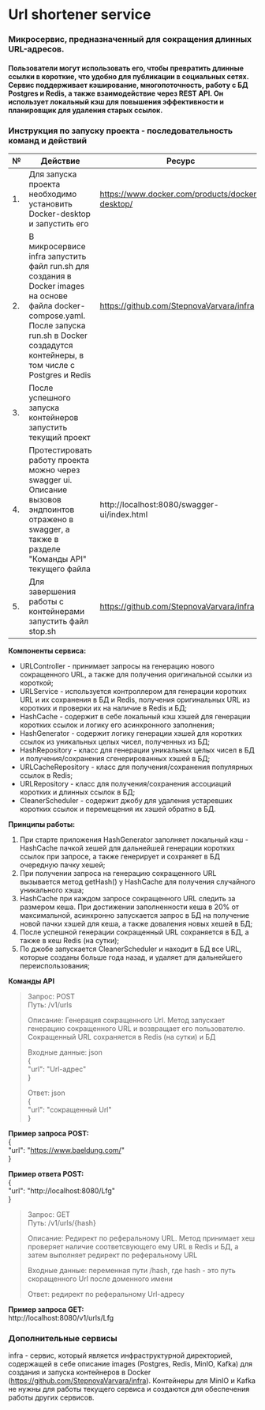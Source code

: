 # Url shortener service

### Микросервис, предназначенный для сокращения длинных URL-адресов. 
#### Пользователи могут использовать его, чтобы превратить длинные ссылки в короткие, что удобно для публикации в социальных сетях. Сервис поддерживает кэширование, многопоточность, работу с БД Postgres и Redis, а также взаимодействие через REST API. Он использует локальный кэш для повышения эффективности и планировщик для удаления старых ссылок.

### Инструкция по запуску проекта - последовательность команд и действий
№|Действие|Ресурс
---|---|---
1.|Для запуска проекта необходимо установить Docker-desktop и запустить его|https://www.docker.com/products/docker-desktop/
2.|В микросервисе infra запустить файл run.sh для создания в Docker images на основе файла docker-compose.yaml. После запуска run.sh в Docker создадутся контейнеры, в том числе с Postgres и Redis|https://github.com/StepnovaVarvara/infra
3.|После успешного запуска контейнеров запустить текущий проект|
4.|Протестировать работу проекта можно через swagger ui. Описание вызовов эндпоинтов отражено в swagger, а также в разделе "Команды API" текущего файла|http://localhost:8080/swagger-ui/index.html
5.|Для завершения работы с контейнерами запустить файл stop.sh|https://github.com/StepnovaVarvara/infra

__Компоненты сервиса:__
* URLController - принимает запросы на генерацию нового сокращенного URL, а также для получения оригинальной ссылки из короткой;
* URLService - используется контроллером для генерации коротких URL и их сохранения в БД и Redis, получения оригинальных URL из коротких и проверки их на наличие в Redis и БД;
* HashCache - содержит в себе локальный кэш хэшей для генерации коротких ссылок и логику его асинхронного заполнения;
* HashGenerator - содержит логику генерации хэшей для коротких ссылок из уникальных целых чисел, полученных из БД;
* HashRepository - класс для генерации уникальных целых чисел в БД и получения/сохранения сгенерированных хэшей в БД;
* URLCacheRepository - класс для получения/сохранения популярных ссылок в Redis;
* URLRepository - класс для получения/сохранения ассоциаций коротких и длинных ссылок в БД;
* CleanerScheduler - содержит джобу для удаления устаревших коротких ссылок и перемещения их хэшей обратно в БД.

__Принципы работы:__
1. При старте приложения HashGenerator заполняет локальный кэш - HashCache пачкой хешей для дальнейшей генерации коротких ссылок при запросе, 
а также генерирует и сохраняет в БД очередную пачку хешей;
2. При получении запроса на генерацию сокращенного URL вызывается метод getHash() у HashCache для получения случайного уникального хэша;
3. HashCache при каждом запросе сокращенного URL следить за размером кеша.
При достижении заполненности кеша в 20% от максимальной, асинхронно запускается запрос в БД на получение новой пачки хэшей для кеша, а также доваления новых хешей в БД;
4. После успешной генерации сокращенный URL сохраняется в БД, а также в кеш Redis (на сутки);
5. По джобе запускается CleanerScheduler и находит в БД все URL, которые созданы больше года назад, и удаляет для дальнейшего переиспользования;

__Команды API__
> Запрос: POST  
> Путь: /v1/urls  
> 
> Описание: Генерация сокращенного Url. Метод запускает генерацию сокращенного URL и возвращает его пользователю. Сокращенный URL сохраняется в Redis (на сутки) и БД
> 
> Входные данные: json  
> {  
> "url": "Url-адрес"  
> }  
> 
> Ответ: json  
> {  
> "url": "сокращенный Url"  
> }

__Пример запроса POST:__  
{  
"url": "https://www.baeldung.com/"  
}  

__Пример ответа POST:__  
{  
"url": "http://localhost:8080/Lfg"  
}

> Запрос: GET  
> Путь: /v1/urls/{hash}  
> 
> Описание: Редирект по реферальному URL. Метод принимает хеш проверяет наличие соответсвующего ему URL в Redis и БД, а затем выполняет редирект по реферальному URL
>
> Входные данные: переменная пути /hash, где hash - это путь скоращенного Url после доменного имени
>
> Ответ: редирект по реферальному Url-адресу

__Пример запроса GET:__  
http://localhost:8080/v1/urls/Lfg

### Дополнительные сервисы
infra - сервис, который является инфраструктурной директорией, содержащей в себе описание images (Postgres, Redis, MinIO, Kafka) для создания и запуска контейнеров в Docker (https://github.com/StepnovaVarvara/infra). Контейнеры для MinIO и Kafka не нужны для работы текущего сервиса и создаются для обеспечения работы других сервисов.

